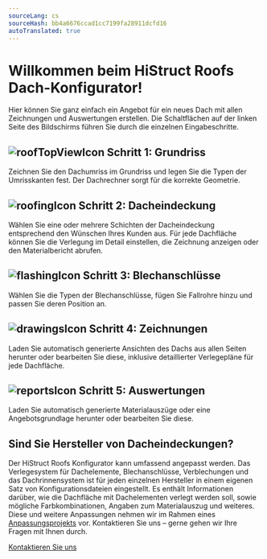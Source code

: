 ```yaml
---
sourceLang: cs
sourceHash: bb4a6676ccad1cc7199fa28911dcfd16
autoTranslated: true
---
```


# Willkommen beim HiStruct Roofs Dach-Konfigurator!

Hier können Sie ganz einfach ein Angebot für ein neues Dach mit allen Zeichnungen und Auswertungen erstellen. 
Die Schaltflächen auf der linken Seite des Bildschirms führen Sie durch die einzelnen Eingabeschritte.

## ![roofTopViewIcon](img/roofTopViewIcon-en.png) Schritt 1: Grundriss

Zeichnen Sie den Dachumriss im Grundriss und legen Sie die Typen der Umrisskanten fest. Der Dachrechner sorgt für die korrekte Geometrie.

## ![roofingIcon](img/roofingIcon-en.png) Schritt 2: Dacheindeckung

Wählen Sie eine oder mehrere Schichten der Dacheindeckung entsprechend den Wünschen Ihres Kunden aus. Für jede Dachfläche können Sie die Verlegung im Detail einstellen, die Zeichnung anzeigen oder den Materialbericht abrufen.

## ![flashingIcon](img/flashingIcon-en.png) Schritt 3: Blechanschlüsse

Wählen Sie die Typen der Blechanschlüsse, fügen Sie Fallrohre hinzu und passen Sie deren Position an.

## ![drawingsIcon](img/drawingsIcon-en.png) Schritt 4: Zeichnungen

Laden Sie automatisch generierte Ansichten des Dachs aus allen Seiten herunter oder bearbeiten Sie diese, inklusive detaillierter Verlegepläne für jede Dachfläche.

## ![reportsIcon](img/reportsIcon-en.png) Schritt 5: Auswertungen

Laden Sie automatisch generierte Materialauszüge oder eine Angebotsgrundlage herunter oder bearbeiten Sie diese.

## Sind Sie Hersteller von Dacheindeckungen?

Der HiStruct Roofs Konfigurator kann umfassend angepasst werden. Das Verlegesystem für Dachelemente, Blechanschlüsse, Verblechungen und das Dachrinnensystem ist für jeden einzelnen Hersteller in einem eigenen Satz von Konfigurationsdateien eingestellt. Es enthält Informationen darüber, wie die Dachfläche mit Dachelementen verlegt werden soll, sowie mögliche Farbkombinationen, Angaben zum Materialauszug und weiteres. Diese und weitere Anpassungen nehmen wir im Rahmen eines [Anpassungsprojekts](../getting-started-roofs/customisationProject.md) vor.
Kontaktieren Sie uns – gerne gehen wir Ihre Fragen mit Ihnen durch.

[Kontaktieren Sie uns](https://www.histruct.com/company/contact-us)